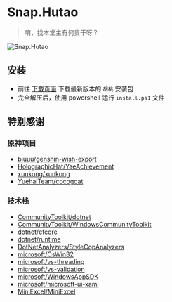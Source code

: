 # Snap.Hutao
> 唷，找本堂主有何贵干呀？

![Snap.Hutao](https://repobeats.axiom.co/api/embed/f029553fbe0c60689b1710476ec8512452163fc9.svg)

## 安装

* 前往 [下载页面](https://go.hut.ao/archive) 下载最新版本的 `胡桃` 安装包
* 完全解压后，使用 powershell 运行 `install.ps1` 文件

## 特别感谢

### 原神项目

* [biuuu/genshin-wish-export](https://github.com/biuuu/genshin-wish-export)
* [HolographicHat/YaeAchievement](https://github.com/HolographicHat/YaeAchievement)
* [xunkong/xunkong](https://github.com/xunkong/xunkong)
* [YuehaiTeam/cocogoat](https://github.com/YuehaiTeam/cocogoat)

### 技术栈

* [CommunityToolkit/dotnet](https://github.com/CommunityToolkit/dotnet)
* [CommunityToolkit/WindowsCommunityToolkit](https://github.com/CommunityToolkit/WindowsCommunityToolkit)
* [dotnet/efcore](https://github.com/dotnet/efcore)
* [dotnet/runtime](https://github.com/dotnet/runtime)
* [DotNetAnalyzers/StyleCopAnalyzers](https://github.com/DotNetAnalyzers/StyleCopAnalyzers)
* [microsoft/CsWin32](https://github.com/microsoft/CsWin32)
* [microsoft/vs-threading](https://github.com/microsoft/vs-threading)
* [microsoft/vs-validation](https://github.com/microsoft/vs-validation)
* [microsoft/WindowsAppSDK](https://github.com/microsoft/WindowsAppSDK)
* [microsoft/microsoft-ui-xaml](https://github.com/microsoft/microsoft-ui-xaml)
* [MiniExcel/MiniExcel](https://github.com/MiniExcel/MiniExcel)